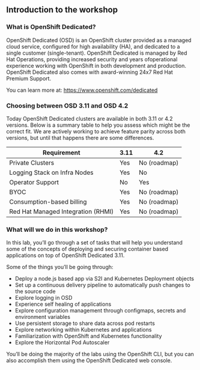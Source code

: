 ## Introduction to the workshop

### What is OpenShift Dedicated?

OpenShift Dedicated (OSD) is an OpenShift cluster provided as a managed cloud service, configured for high availability (HA), and dedicated to a single customer (single-tenant). OpenShift Dedicated is managed by Red Hat Operations, providing increased security and years ofoperational experience working with OpenShift in both development and production. OpenShift Dedicated also comes with award-winning 24x7 Red Hat Premium Support.

You can learn more at: https://www.openshift.com/dedicated

### Choosing between OSD 3.11 and OSD 4.2
Today OpenShift Dedicated clusters are available in both 3.11 or 4.2 versions.  Below is a summary table to help you assess which might be the correct fit. We are actively working to achieve feature parity across both versions, but until that happens there are some differences.

| Requirement                        | 3.11 | 4.2          |
|------------------------------------|------|--------------|
| Private Clusters                   | Yes  | No (roadmap) |
| Logging Stack on Infra Nodes       | Yes  | No           |
| Operator Support                   | No   | Yes          |
| BYOC                               | Yes  | No (roadmap) |
| Consumption-based billing          | Yes  | No (roadmap) |
| Red Hat Managed Integration (RHMI) | Yes  | No (roadmap) |

### What will we do in this workshop?
In this lab, you’ll go through a set of tasks that will help you understand some of the concepts of deploying and securing container based applications on top of OpenShift Dedicated 3.11.

Some of the things you’ll be going through:

- Deploy a node.js based app via S2I and Kubernetes Deployment objects
- Set up a continuous delivery pipeline to automatically push changes to the source code
- Explore logging in OSD
- Experience self healing of applications
- Explore configuration management through configmaps, secrets and environment variables
- Use persistent storage to share data across pod restarts
- Explore networking within Kubernetes and applications
- Familiarization with OpenShift and Kubernetes functionality
- Explore the Horizontal Pod Autoscaler

You’ll be doing the majority of the labs using the OpenShift CLI, but you can also accomplish them using the OpenShift Dedicated web console.
